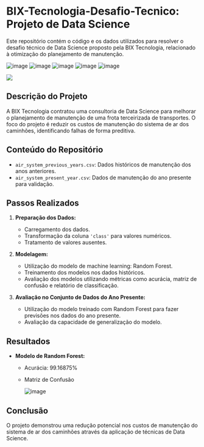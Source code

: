 # BIX-Tecnologia-Desafio-Tecnico: Projeto de Data Science

Este repositório contém o código e os dados utilizados para resolver o desafio técnico de Data Science proposto pela BIX Tecnologia, relacionado à otimização do planejamento de manutenção.

![image](https://github.com/EastBeng/Bix-Projeto/assets/44300759/8af2befb-ff2d-4207-80b1-a8c57de29c3f)
![image](https://github.com/EastBeng/Bix-Projeto/assets/44300759/b97bf403-cd3a-4ba7-85a0-8c06914cbe9e)
![image](https://github.com/EastBeng/Bix-Projeto/assets/44300759/f53794d1-90d8-433a-94d8-4bea7a41f60c)
![image](https://github.com/EastBeng/Bix-Projeto/assets/44300759/45194ce5-468a-47ac-b556-87fce5c03caf)
![image](https://github.com/EastBeng/Bix-Projeto/assets/44300759/d0b38882-8c83-471f-8267-413fa2aa42db)
<div height = "20px"><img src="https://www.google.com/url?sa=i&url=https%3A%2F%2Fgithub.com%2Fmatplotlib%2Fmatplotlib&psig=AOvVaw3rQr6VxxaMA2iehmmxpenV&ust=1720551588539000&source=images&cd=vfe&opi=89978449&ved=0CBEQjRxqFwoTCKDiyNyQmIcDFQAAAAAdAAAAABAE" ></div>




## Descrição do Projeto

A BIX Tecnologia contratou uma consultoria de Data Science para melhorar o planejamento de manutenção de uma frota terceirizada de transportes. O foco do projeto é reduzir os custos de manutenção do sistema de ar dos caminhões, identificando falhas de forma preditiva.

## Conteúdo do Repositório

- `air_system_previous_years.csv`: Dados históricos de manutenção dos anos anteriores.
- `air_system_present_year.csv`: Dados de manutenção do ano presente para validação.
  
## Passos Realizados

1. **Preparação dos Dados:**
   - Carregamento dos dados.
   - Transformação da coluna `'class'` para valores numéricos.
   - Tratamento de valores ausentes.

2. **Modelagem:**
   - Utilização do modelo de machine learning: Random Forest.
   - Treinamento dos modelos nos dados históricos.
   - Avaliação dos modelos utilizando métricas como acurácia, matriz de confusão e relatório de classificação.

3. **Avaliação no Conjunto de Dados do Ano Presente:**
   - Utilização do modelo treinado com Random Forest para fazer previsões nos dados do ano presente.
   - Avaliação da capacidade de generalização do modelo.

## Resultados
- **Modelo de Random Forest:**
  - Acurácia: 99.16875%
  - Matriz de Confusão
    
    ![image](https://github.com/EastBeng/BIX-Tecnologia-Desafio-Tecnico/assets/44300759/d9865a0d-0e15-4629-978b-001d4be9e238)

## Conclusão

O projeto demonstrou uma redução potencial nos custos de manutenção do sistema de ar dos caminhões através da aplicação de técnicas de Data Science.
